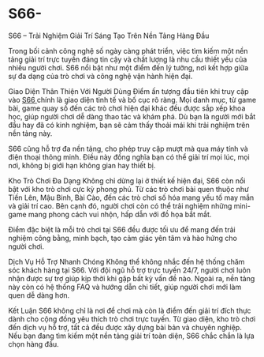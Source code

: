 # S66-
S66 – Trải Nghiệm Giải Trí Sáng Tạo Trên Nền Tảng Hàng Đầu

Trong bối cảnh công nghệ số ngày càng phát triển, việc tìm kiếm một nền tảng giải trí trực tuyến đáng tin cậy và chất lượng là nhu cầu thiết yếu của nhiều người chơi. S66 nổi bật như một điểm đến lý tưởng, nơi kết hợp giữa sự đa dạng của trò chơi và công nghệ vận hành hiện đại.

Giao Diện Thân Thiện Với Người Dùng
Điểm ấn tượng đầu tiên khi truy cập vào <a href=https://s66-online.com> S66 </a>  chính là giao diện tinh tế và bố cục rõ ràng. Mọi danh mục, từ game bài, game quay số đến các trò chơi hiện đại khác đều được sắp xếp khoa học, giúp người chơi dễ dàng thao tác và khám phá. Dù bạn là người mới bắt đầu hay đã có kinh nghiệm, bạn sẽ cảm thấy thoải mái khi trải nghiệm trên nền tảng này.

S66 cũng hỗ trợ đa nền tảng, cho phép truy cập mượt mà qua máy tính và điện thoại thông minh. Điều này đồng nghĩa bạn có thể giải trí mọi lúc, mọi nơi, không bị giới hạn không gian hay thiết bị.

Kho Trò Chơi Đa Dạng
Không chỉ dừng lại ở thiết kế hiện đại, S66 còn nổi bật với kho trò chơi cực kỳ phong phú. Từ các trò chơi bài quen thuộc như Tiến Lên, Mậu Binh, Bài Cào, đến các trò chơi số hóa mang yếu tố may mắn và giải trí cao. Bên cạnh đó, người chơi còn có thể trải nghiệm những mini-game mang phong cách vui nhộn, hấp dẫn với đồ họa bắt mắt.

Điểm đặc biệt là mỗi trò chơi tại S66 đều được tối ưu để mang đến trải nghiệm công bằng, minh bạch, tạo cảm giác yên tâm và hào hứng cho người chơi.

Dịch Vụ Hỗ Trợ Nhanh Chóng
Không thể không nhắc đến hệ thống chăm sóc khách hàng tại S66. Với đội ngũ hỗ trợ trực tuyến 24/7, người chơi luôn nhận được sự trợ giúp kịp thời khi gặp bất kỳ vấn đề nào. Ngoài ra, nền tảng này còn có hệ thống FAQ và hướng dẫn chi tiết, giúp người chơi mới làm quen dễ dàng hơn.

Kết Luận
S66 không chỉ là nơi để chơi mà còn là điểm đến giải trí đích thực dành cho cộng đồng yêu thích trò chơi trực tuyến. Từ giao diện, kho trò chơi đến dịch vụ hỗ trợ, tất cả đều được xây dựng bài bản và chuyên nghiệp. Nếu bạn đang tìm kiếm một nền tảng giải trí toàn diện, S66 chắc chắn là lựa chọn hàng đầu.
